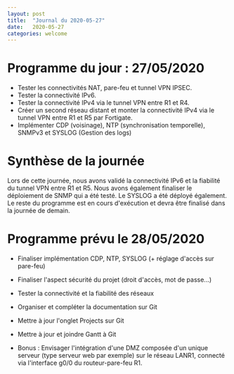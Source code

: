 ```yaml
---
layout: post
title:  "Journal du 2020-05-27"
date:   2020-05-27
categories: welcome
---
```


# Programme du jour : 27/05/2020

* Tester les connectivités NAT, pare-feu et tunnel VPN IPSEC.
* Tester la connectivité IPv6.
* Tester la connectivité IPv4 via le tunnel VPN entre R1 et R4.
* Créer un second réseau distant et monter la connectivité IPv4 via le tunnel VPN entre R1 et R5 par Fortigate.
* Implémenter CDP (voisinage), NTP (synchronisation temporelle), SNMPv3 et SYSLOG (Gestion des logs)

# Synthèse de la journée

Lors de cette journée, nous avons validé la connectivité IPv6 et la fiabilité du tunnel VPN entre R1 et R5. Nous avons également finaliser le déploiement de SNMP qui a été testé. Le SYSLOG a été déployé également. Le reste du programme est en cours d'exécution et devra être finalisé dans la journée de demain. 


# Programme prévu le 28/05/2020

* Finaliser implémentation CDP, NTP, SYSLOG (+ réglage d'accès sur pare-feu)
* Finaliser l'aspect sécurité du projet (droit d'accès, mot de passe...)
* Tester la connectivité et la fiabilité des réseaux
* Organiser et compléter la documentation sur Git
* Mettre à jour l'onglet Projects sur Git
* Mettre à jour et joindre Gantt à Git


* Bonus : Envisager l'intégration d'une DMZ composée d'un unique serveur (type serveur web par exemple) sur le réseau LANR1, connecté via l'interface g0/0 du routeur-pare-feu R1.


